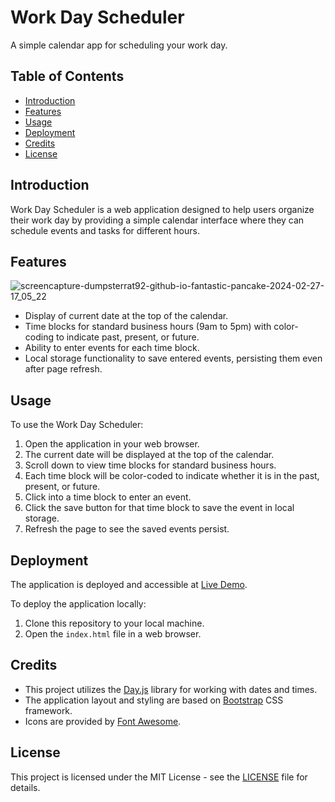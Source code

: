 # Work Day Scheduler

A simple calendar app for scheduling your work day.

## Table of Contents

- [Introduction](#introduction)
- [Features](#features)
- [Usage](#usage)
- [Deployment](#deployment)
- [Credits](#credits)
- [License](#license)

## Introduction

Work Day Scheduler is a web application designed to help users organize their work day by providing a simple calendar interface where they can schedule events and tasks for different hours.

## Features

![screencapture-dumpsterrat92-github-io-fantastic-pancake-2024-02-27-17_05_22](https://github.com/dumpsterRat92/fantastic-pancake/assets/153157275/ec9be541-dbce-4eaf-b581-94c3cada61aa)

- Display of current date at the top of the calendar.
- Time blocks for standard business hours (9am to 5pm) with color-coding to indicate past, present, or future.
- Ability to enter events for each time block.
- Local storage functionality to save entered events, persisting them even after page refresh.

## Usage

To use the Work Day Scheduler:

1. Open the application in your web browser.
2. The current date will be displayed at the top of the calendar.
3. Scroll down to view time blocks for standard business hours.
4. Each time block will be color-coded to indicate whether it is in the past, present, or future.
5. Click into a time block to enter an event.
6. Click the save button for that time block to save the event in local storage.
7. Refresh the page to see the saved events persist.

## Deployment

The application is deployed and accessible at [Live Demo](https://dumpsterrat92.github.io/fantastic-pancake/).

To deploy the application locally:

1. Clone this repository to your local machine.
2. Open the `index.html` file in a web browser.

## Credits

- This project utilizes the [Day.js](https://day.js.org/) library for working with dates and times.
- The application layout and styling are based on [Bootstrap](https://getbootstrap.com/) CSS framework.
- Icons are provided by [Font Awesome](https://fontawesome.com/).

## License

This project is licensed under the MIT License - see the [LICENSE](LICENSE) file for details.
